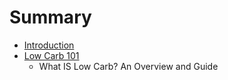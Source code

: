 # Summary

* [Introduction](introduction.md)
* [Low Carb 101](low-carb-101.md)
   * What IS Low Carb? An Overview and Guide

